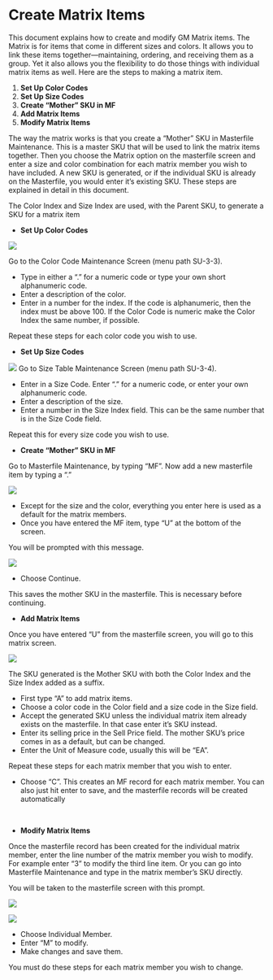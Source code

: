 # Create Matrix Items


This document explains how to create and modify GM Matrix items. The Matrix is for items that come in different sizes and colors. It allows you to link these items together—maintaining, ordering, and receiving them as a group. Yet it also allows you the flexibility to do those things with individual matrix items as well. Here are the steps to making a matrix item.

1. **Set Up Color Codes**
2. **Set Up Size Codes**
3. **Create “Mother” SKU in MF**
4. **Add Matrix Items**
5. **Modify Matrix Items**

The way the matrix works is that you create a “Mother” SKU in Masterfile Maintenance. This is a master SKU that will be used to link the matrix items together. Then you choose the Matrix option on the masterfile screen and enter a size and color combination for each matrix member you wish to have included. A new SKU is generated, or if the individual SKU is already on the Masterfile, you would enter it’s existing SKU. These steps are explained in detail in this document.

The Color Index and Size Index are used, with the Parent SKU, to generate a SKU for a matrix item

- **Set Up Color Codes**

![](./word-image-215.png)

Go to the Color Code Maintenance Screen (menu path SU-3-3).

- Type in either a “.” for a numeric code or type your own short alphanumeric code.
- Enter a description of the color.
- Enter in a number for the index. If the code is alphanumeric, then the index must be above 100. If the Color Code is numeric make the Color Index the same number, if possible.

Repeat these steps for each color code you wish to use.

- **Set Up Size Codes**

![](./word-image-216.png) Go to Size Table Maintenance Screen (menu path SU-3-4).

- Enter in a Size Code. Enter “.” for a numeric code, or enter your own alphanumeric code.
- Enter a description of the size.
- Enter a number in the Size Index field. This can be the same number that is in the Size Code field.

Repeat this for every size code you wish to use.

- **Create “Mother” SKU in MF**

Go to Masterfile Maintenance, by typing “MF”. Now add a new masterfile item by typing a “.”

![](./word-image-217.png)

- Except for the size and the color, everything you enter here is used as a default for the matrix members.
- Once you have entered the MF item, type “U” at the bottom of the screen.

You will be prompted with this message.

![](./word-image-218.png)

- Choose Continue.

This saves the mother SKU in the masterfile. This is necessary before continuing.

- **Add Matrix Items**

Once you have entered “U” from the masterfile screen, you will go to this matrix screen.

![](./word-image-219.png)

The SKU generated is the Mother SKU with both the Color Index and the Size Index added as a suffix.

- First type “A” to add matrix items.
- Choose a color code in the Color field and a size code in the Size field.
- Accept the generated SKU unless the individual matrix item already exists on the masterfile. In that case enter it’s SKU instead.
- Enter its selling price in the Sell Price field. The mother SKU’s price comes in as a default, but can be changed.
- Enter the Unit of Measure code, usually this will be “EA”.

Repeat these steps for each matrix member that you wish to enter.

- Choose “C”. This creates an MF record for each matrix member. You can also just hit enter to save, and the masterfile records will be created automatically

 

- **Modify Matrix Items**

Once the masterfile record has been created for the individual matrix member, enter the line number of the matrix member you wish to modify. For example enter “3” to modify the third line item. Or you can go into Masterfile Maintenance and type in the matrix member’s SKU directly.

You will be taken to the masterfile screen with this prompt.

![](./word-image-221.png)

![](./word-image-222.png)

- Choose Individual Member.
- Enter “M” to modify.
- Make changes and save them.

You must do these steps for each matrix member you wish to change.

<PageFooter />

